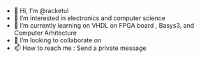 - 👋 Hi, I’m @racketul
- 👀 I’m interested in electronics and computer science
- 🌱 I’m currently learning on VHDL on FPGA board , Basys3, and Computer Arhitecture 
- 💞️ I’m looking to collaborate on 
- 📫 How to reach me : Send a private message

<!---
racketul/racketul is a ✨ special ✨ repository because its `README.md` (this file) appears on your GitHub profile.
You can click the Preview link to take a look at your changes.
--->

